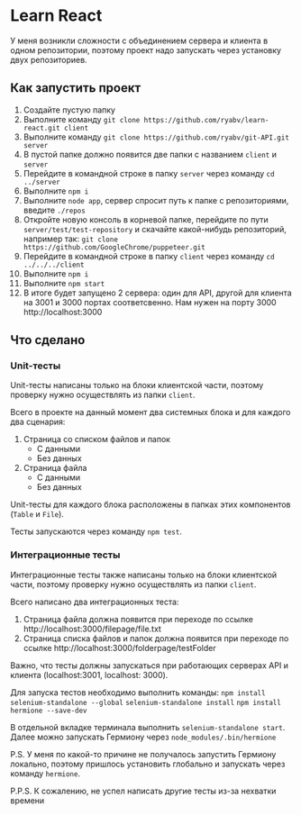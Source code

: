 # Learn React

У меня возникли сложности с объединением сервера и клиента в одном репозитории, поэтому проект надо запускать через установку двух репозиториев.

## Как запустить проект

1. Создайте пустую папку
2. Выполните команду ```git clone https://github.com/ryabv/learn-react.git client```
3. Выполните команду ```git clone https://github.com/ryabv/git-API.git server```
4. В пустой папке должно появится две папки с названием ```client``` и ```server```
5. Перейдите в командной строке в папку ```server``` через команду ```cd ../server```
6. Выполните ```npm i```
7. Выполните ```node app```, сервер спросит путь к папке с репозиториями, введите ```./repos```
8. Откройте новую консоль в корневой папке, перейдите по пути ```server/test/test-repository``` и скачайте какой-нибудь репозиторий, например так: ```git clone https://github.com/GoogleChrome/puppeteer.git```
9. Перейдите в командной строке в папку ```client``` через команду ```cd ../../../client```
10. Выполните ```npm i```
11. Выполните ```npm start```
12. В итоге будет запущено 2 сервера: один для API, другой для клиента на 3001 и 3000 портах соответсвенно. Нам нужен на порту 3000 http://localhost:3000

## Что сделано


### Unit-тесты
Unit-тесты написаны только на блоки клиентской части, поэтому проверку нужно осуществлять из папки ```client```.

Всего в проекте на данный момент два системных блока и для каждого два сценария:

1. Страница со списком файлов и папок
    * С данными
    * Без данных
2. Страница файла
    * С данными
    * Без данных

Unit-тесты для каждого блока расположены в папках этих компонентов (```Table``` и ```File```).

Тесты запускаются через команду ```npm test```.


### Интеграционные тесты
Интеграционные тесты также написаны только на блоки клиентской части, поэтому проверку нужно осуществлять из папки ```client```.

Всего написано два интеграционных теста:

1. Страница файла должна появится при переходе по ссылке http://localhost:3000/filepage/file.txt
2. Страница списка файлов и папок должна появится при переходе по ссылке http://localhost:3000/folderpage/testFolder

Важно, что тесты должны запускаться при работающих серверах API и клиента (localhost:3001, localhost: 3000).

Для запуска тестов необходимо выполнить команды:
```npm install selenium-standalone --global```
```selenium-standalone install```
```npm install hermione --save-dev```

В отдельной вкладке терминала выполнить ```selenium-standalone start```.
Далее можно запускать Гермиону через ```node_modules/.bin/hermione```

P.S. У меня по какой-то причине не получалось запустить Гермиону локально, поэтому пришлось установить глобально и запускать через команду ```hermione```.

P.P.S. К сожалению, не успел написать другие тесты из-за нехватки времени
